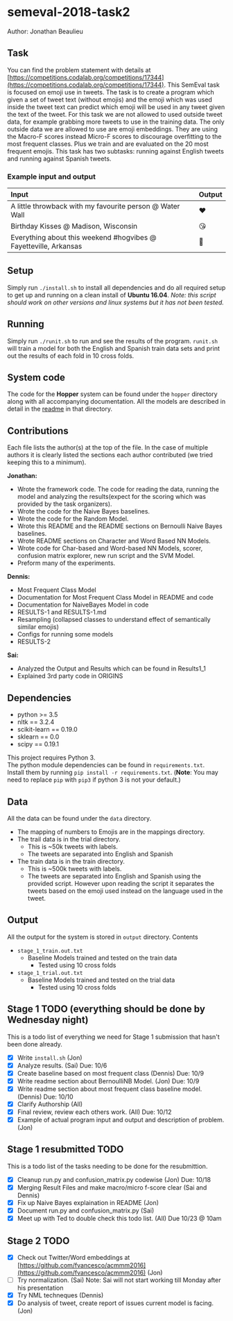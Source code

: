 # semeval-2018-task2
Author: Jonathan Beaulieu

## Task
You can find the problem statement with details at [https://competitions.codalab.org/competitions/17344](https://competitions.codalab.org/competitions/17344).
This SemEval task is focused on emoji use in tweets. The task is to create a program which given a set of tweet text (without emojis) and the emoji which was used inside the tweet text can predict which emoji will be used in any tweet given the text of the tweet. For this task we are not allowed to used outside tweet data, for example grabbing more tweets to use in the training data. The only outside data we are allowed to use are emoji embeddings. They are using the Macro-F scores instead Micro-F scores to discourage overfitting to the most frequent classes. Plus we train and are evaluated on the 20 most frequent emojis. This task has two subtasks: running against English tweets and running against Spanish tweets.

### Example input and output

| Input                                                            | Output |
|:-----------------------------------------------------------------|:-------|
| A little throwback with my favourite person @ Water Wall         | ❤      |
| Birthday Kisses @ Madison, Wisconsin                             | 😘     |
| Everything about this weekend #hogvibes @ Fayetteville, Arkansas | 💯     |

## Setup
Simply run `./install.sh` to install all dependencies and do all required setup to get up and running on a clean install of **Ubuntu 16.04**. *Note: this script should work on other versions and linux systems but it has not been tested.*

## Running
Simply run `./runit.sh` to run and see the results of the program. `runit.sh` will train a model for both the English and Spanish train data sets and print out the results of each fold in 10 cross folds.

## System code
The code for the **Hopper** system can be found under the `hopper` directory along with all accompanying documentation. All the models are described in detail in the [readme](hopper/README.md) in that directory.

## Contributions
Each file lists the author(s) at the top of the file. In the case of multiple authors it is clearly listed the sections each author contributed (we tried keeping this to a minimum).

**Jonathan:**
- Wrote the framework code. The code for reading the data, running the model and analyzing the results(expect for the scoring which was provided by the task organizers).
- Wrote the code for the Naive Bayes baselines.
- Wrote the code for the Random Model.
- Wrote this README and the README sections on Bernoulli Naive Bayes baselines.
- Wrote README sections on Character and Word Based NN Models.
- Wrote code for Char-based and Word-based NN Models, scorer, confusion matrix explorer, new run script and the SVM Model.
- Preform many of the experiments.

**Dennis:**
- Most Frequent Class Model
- Documentation for Most Frequent Class Model in README and code
- Documentation for NaiveBayes Model in code
- RESULTS-1 and RESULTS-1.md
- Resampling (collapsed classes to understand effect of semantically similar emojis)
- Configs for running some models
- RESULTS-2

**Sai:**
- Analyzed the Output and Results which can be found in Results1_1
- Explained 3rd party code in ORIGINS

## Dependencies
- python >= 3.5
- nltk == 3.2.4
- scikit-learn == 0.19.0
- sklearn == 0.0
- scipy == 0.19.1

This project requires Python 3.  
The python module dependencies can be found in `requirements.txt`.  
Install them by running `pip install -r requirements.txt`. (**Note**: You may need to replace `pip` with `pip3` if python 3 is not your default.)

## Data

All the data can be found under the `data` directory.
- The mapping of numbers to Emojis are in the mappings directory.
- The trail data is in the trial directory.
  - This is ~50k tweets with labels.
  - The tweets are separated into English and Spanish
- The train data is in the train directory.
  - This is ~500k tweets with labels.
  - The tweets are separated into English and Spanish using the provided script. However upon reading the script it separates the tweets based on the emoji used instead on the language used in the tweet.

## Output

All the output for the system is stored in `output` directory.
Contents
 - `stage_1_train.out.txt`
   - Baseline Models trained and tested on the train data
     - Tested using 10 cross folds
 - `stage_1_trial.out.txt`
   - Baseline Models trained and tested on the trial data
     - Tested using 10 cross folds

## Stage 1 TODO (everything should be done by Wednesday night)
This is a todo list of everything we need for Stage 1 submission that hasn't been done already.
- [x] Write `install.sh` (Jon)
- [x] Analyze results. (Sai) Due: 10/6
- [x] Create baseline based on most frequent class (Dennis) Due: 10/9
- [x] Write readme section about BernoulliNB Model. (Jon) Due: 10/9
- [x] Write readme section about most frequent class baseline model. (Dennis) Due: 10/10
- [x] Clarify Authorship (All)
- [x] Final review, review each others work. (All) Due: 10/12
- [x] Example of actual program input and output and description of problem. (Jon)

## Stage 1 resubmitted TODO
This is a todo list of the tasks needing to be done for the resubmittion.
- [x] Cleanup run.py and confusion_matrix.py codewise (Jon) Due: 10/18
- [x] Merging Result Files and make macro/micro f-score clear (Sai and Dennis)
- [x] Fix up Naive Bayes explaination in README (Jon)
- [x] Document run.py and confusion_matrix.py (Sai)
- [x] Meet up with Ted to double check this todo list. (All) Due 10/23 @ 10am

## Stage 2 TODO
- [x] Check out Twitter/Word embeddings at [https://github.com/fvancesco/acmmm2016](https://github.com/fvancesco/acmmm2016) (Jon)
- [ ] Try normalization. (Sai) Note: Sai will not start working till Monday after his presentation
- [x] Try NML techneques (Dennis)
- [x] Do analysis of tweet, create report of issues current model is facing. (Jon)
